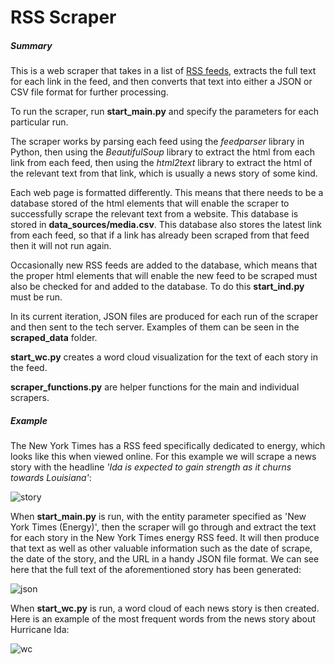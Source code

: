 

# RSS Scraper



##### Summary

This is a web scraper that takes in a list of [RSS feeds](https://en.wikipedia.org/wiki/RSS), extracts the full text for each link in the feed, and then converts that text into either a JSON or CSV file format for further processing.

To run the scraper, run **start_main.py** and specify the parameters for each particular run. 

The scraper works by parsing each feed using the *feedparser* library in Python, then using the *BeautifulSoup* library to extract the html from each link from each feed, then using the *html2text* library to extract the html of the relevant text from that link, which is usually a news story of some kind.

Each web page is formatted differently. This means that there needs to be a database stored of the html elements that will enable the scraper to successfully scrape the relevant text from a website. This database is stored in **data_sources/media.csv**. This database also stores the latest link from each feed, so that if a link has already been scraped from that feed then it will not run again.

Occasionally new RSS feeds are added to the database, which means that the proper html elements that will enable the new feed to be scraped must also be checked for and added to the database. To do this **start_ind.py** must be run.

In its current iteration, JSON files are produced for each run of the scraper and then sent to the tech server. Examples of them can be seen in the **scraped_data** folder.

**start_wc.py** creates a word cloud visualization for the text of each story in the feed.

**scraper_functions.py** are helper functions for the main and individual scrapers.



##### Example

The New York Times has a RSS feed specifically dedicated to energy, which looks like this when viewed online. For this example we will scrape a news story with the headline *'Ida is expected to gain strength as it churns towards Louisiana'*:

![story](https://git.influencemap.org/namsonngole/RSS_Scraper/raw/branch/master/pictures/feed.png?raw=true)



When **start_main.py** is run, with the entity parameter specified as 'New York Times (Energy)', then the scraper will go through and extract the text for each story in the New York Times energy RSS feed. It will then produce that text as well as other valuable information such as the date of scrape, the date of the story, and the URL in a handy JSON file format. We can see here that the full text of the aforementioned story has been generated:

![json](https://git.influencemap.org/namsonngole/RSS_Scraper/raw/branch/master/pictures/json.png?raw=true)



When **start_wc.py** is run, a word cloud of each news story is then created. Here is an example of the most frequent words from the news story about Hurricane Ida:

![wc](https://git.influencemap.org/namsonngole/RSS_Scraper/raw/branch/master/pictures/word_cloud.png?raw=true)

